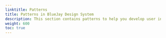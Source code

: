 ```yaml
---
linktitle: Patterns
title: Patterns in BlueJay Design System
description: This section contains patterns to help you develop user interface components using the BlueJay Design System in Open 3D Engine (O3DE).
weight: 600
toc: true
---
```


<!-- Placeholder -->